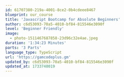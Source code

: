```yaml
---
id: 61707380-219a-4001-8ce2-0b4cdeee8467
blueprint: our_course
title: 'Javascript Bootcamp for Absolute Beginners'
author: c6d53093-70a5-4010-bf84-815546e3090f
level: 'Beginner Friendly'
image:
  - photo-1511467687858-23d96c32e4ae.jpeg
duration: '1:34:23 Minutes'
parts: '3 Parts'
language_type: TypeScript
url: 'https://gamcodeplus.gm'
updated_by: c6d53093-70a5-4010-bf84-815546e3090f
updated_at: 1733748019
---
```

